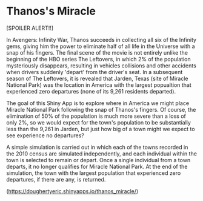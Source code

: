 # Thanos's Miracle

[SPOILER ALERT!!]

In Avengers: Infinity War, Thanos succeeds in collecting all six of the Infinity gems, giving him the power to eliminate half of all life in the Universe with a snap of his fingers. The final scene of the movie is not entirely unlike the beginning of the HBO series The Leftovers, in which 2% of the population mysteriously disappears, resulting in vehicles collisions and other accidents when drivers suddenly 'depart' from the driver's seat. In a subsequent season of The Leftovers, it is revealed that Jarden, Texas (site of Miracle National Park) was the location in America with the largest popualtion that experienced zero departures (none of its 9,261 residents departed).

The goal of this Shiny App is to explore where in America we might place Miracle National Park following the snap of Thanos's fingers. Of course, the elimination of 50% of the population is much more severe than a loss of only 2%, so we would expect for the town's population to be substantially less than the 9,261 in Jarden, but just how big of a town might we expect to see experience no departures?

A simple simulation is carried out in which each of the towns recorded in the 2010 census are simulated independently, and each individual within the town is selected to remain or depart. Once a single individual from a town departs, it no longer qualifies for Miracle National Park. At the end of the simulation, the town with the largest population that experienced zero departures, if there are any, is returned.

(https://doughertyeric.shinyapps.io/thanos_miracle/)
